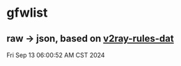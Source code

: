 # gfwlist
## raw -> json, based on [v2ray-rules-dat](https://github.com/Loyalsoldier/v2ray-rules-dat)
Fri Sep 13 06:00:52 AM CST 2024

